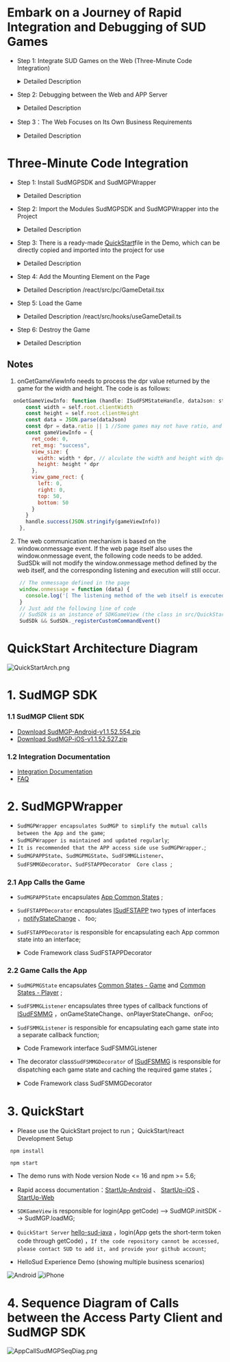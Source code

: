 # Embark on a Journey of Rapid Integration and Debugging of SUD Games

- Step 1: Integrate SUD Games on the Web (Three-Minute Code Integration)
  <details>
  <summary>Detailed Description</summary>
  
      1.appId、appKey and isTestEnv=true，please use those of the QuickStart client;
      2.Web bundleId，please use the domain name of web;(the bundleId/applicationId in the access information table);
      3.For the short-term token code, please use the QuickStart backend service (obtained through login/getCode);
      4.Complete the integration and get the game running;
  
      *** SUD platform supports one appId being bound to multiple bundleIds and applicationIds ***
      *** After filling out the access information table, SUD will bind the APP's bundleId and applicationId to the QuickStart appId, only supporting the test environment ***
  QuickStart backend service [hello-sud-java code repository](https://github.com/SudTechnology/hello-sud-java) ，`if the code repository cannot be accessed, please contact SUD to add it, and provide your github account`;
  </details>


- Step 2: Debugging between the Web and APP Server
  <details>
  <summary>Detailed Description</summary>
  
      1.The APP server implements 4 HTTP APIs; (filled in the access information table)
      2.Please use the web appId、appKey、isTestEnv=true、bundleId(iOS)、applicationId(Android)；
      3.The APP server implements the login/getCode interface to obtain the short-term token code；
      4.The Web and APP servers debug 5 HTTP APIs；
      5.Complete the HTTP API debugging；
  </details>


- Step 3：The Web Focuses on Its Own Business Requirements
  <details>
  <summary>Detailed Description</summary>

      1.Refer to the SudMGP documentation, SudMGPWrapper, QuickStart, and HelloSud experience demos (showing multiple scenarios, custom scenarios)；
      2.Focus on APP UI interaction, whether functions are supported, and how to implement them.
      For example：
      Adjust the size and position of the game view；
      Adjust the interaction process between the Web and the game, whether UI elements can be hidden, whether buttons can be hidden and implemented by the APP, and   whether click events support interception callbacks;
      
      3.Focus on the Web business logic process and implementation.
      For example：
      How to pass through numerical type parameters and Key type parameters when a game starts；（settlement）
  ![Android](doc/hello_sudplus_android.png)
  ![iPhone](doc/hello_sudplus_iphone.png)
  [Web Demo](https://hello-sud.sud.tech/)

  </details>

# Three-Minute Code Integration

- Step 1: Install SudMGPSDK and SudMGPWrapper
  <details>
  <summary>Detailed Description</summary>
  
  1. Execute the command 
    ```javascript
      npm install sudmgp-sdk-js sudmgp-sdk-js-wrapper
    ```
  </details>

- Step 2: Import the Modules SudMGPSDK and SudMGPWrapper into the Project
  <details>
  <summary>Detailed Description</summary>
  

  ``` javascript
    import { GameConfigModel, SudFSMMGDecorator, SudFSTAPPDecorator, SudFSMMGListener } from 'sudmgp-sdk-js-wrapper'
    //  SudMGPWrapper can be imported separately or on-demand
    // import { SudMGPWrapper } from 'sudmgp-sdk-js-wrapper'  Full import of SudMGPWrapper

    import { SudMGP } from 'sudmgp-sdk-js'

  ```
  </details>


- Step 3: There is a ready-made [QuickStart](https://github.com/SudTechnology/hello-sud-plus-h5/blob/master/QuickStart/react/src/QuickStart/index.ts)file in the Demo, which can be directly copied and imported into the project for use
  <details>
  <summary>Detailed Description</summary>

      1.Modify the appId and appKey in the QuickStart file.
      2.The web needs to implement the login (backend service login/getCode) request interface method in the getCode of the QuickStart file by itself.
  ```javascript
    /** The UserId used. Here it is randomly generated for demonstration, and developers should modify it to the unique userId used in the business.  */
    public userId = Math.floor((Math.random() + 1) * 10000).toString()
    /** The appId applied for on the Sud platform */
    public SudMGP_APP_ID = "1461564080052506636"
    /** The appKey applied for on the Sud platform */
    public SudMGP_APP_KEY = "03pNxK2lEXsKiiwrBQ9GbH541Fk2Sfnc"

    /** true means the loading game is in the test environment, false means it is in the production environment */
    public GAME_IS_TEST_ENV = false
  ```
      3.The APP client should use the QuickStart backend service login/getCode；
        *** To achieve the APP to quickly load and run the game, use the QuickStart service ***
        *** SUD platform supports one appId being bound to multiple bundleIds and applicationIds ***
        *** After filling out the access information table, SUD will bind the APP's bundleId and applicationId to the QuickStart appId, only supporting the test environment ***
  </details>


- Step 4: Add the Mounting Element on the Page
    <details>
    <summary>Detailed Description /react/src/pc/GameDetail.tsx</summary>

    ```html
      <div>
        <!-- The game mounting container, the width and height styles need to be customized -->
        <div id='game'></div>
      </div>
    ```
    </details>


- Step 5: Load the Game
    <details>
    <summary>Detailed Description /react/src/hooks/useGameDetail.ts</summary>

    ``` javascript
      import { SDKGameView } from "QuickStart"
      const root = document.getElementById('game') // Get the mounting container element
      const gameRoomId = 'xxxx' // The roomId of the business itself
      const gameId = 'xxxxx' // Access game id
      const userId = Math.floor((Math.random() + 1) * 10000).toString() //  The userId of the business itself
      if (root) {
        //Initialization
        const nsdk = new SDKGameView({ root, gameRoomId, gameId, userId })

        nsdk.setSudFSMMGListener({
          onGameStarted() {
            console.log('========onGameStarted event=====')
          }
        })
        // Call login to get code
        nsdk.login(userId)
      }    
    ```
    </details>


- Step 6: Destroy the Game
    <details>
    <summary>Detailed Description</summary>

    ``` javascript
      root.innerHTML = '' // Clear the internal elements of the mounting container
      // Execute the destroy method of the sdk
      nsdk.onDestroy()
    ```
    </details>

## Notes
   1. onGetGameViewInfo needs to process the dpr value returned by the game for the width and height. The code is as follows:
  ``` javascript
    onGetGameViewInfo: function (handle: ISudFSMStateHandle, dataJson: string): void {
        const width = self.root.clientWidth
        const height = self.root.clientHeight
        const data = JSON.parse(dataJson)
        const dpr = data.ratio || 1 //Some games may not have ratio, and the default value needs to be set to 1
        const gameViewInfo = {
          ret_code: 0,
          ret_msg: "success",
          view_size: {
            width: width * dpr, // alculate the width and height with dpr
            height: height * dpr
          },
          view_game_rect: {
            left: 0,
            right: 0,
            top: 50,
            bottom: 50
          }
        }
        handle.success(JSON.stringify(gameViewInfo))
      },

  ```

  2. The web communication mechanism is based on the window.onmessage event. If the web page itself also uses the window.onmessage event, the following code needs to be added. SudSDk will not modify the window.onmessage method defined by the web itself, and the corresponding listening and execution will still occur.
  ```javascript
      // The onmessage defined in the page
      window.onmessage = function (data) {
        console.log('[ The listening method of the web itself is executed  ] >', data)
      }
      // Just add the following line of code
      // SudSDk is an instance of SDKGameView (the class in src/QuickStart)
      SudSDk && SudSDk._registerCustomCommandEvent()

  ```



# QuickStart Architecture Diagram

![QuickStartArch.png](doc/QuickStartArch.png)

# 1. SudMGP SDK

### 1.1 SudMGP Client SDK

- [Download SudMGP-Android-v1.1.52.554.zip](https://github.com/SudTechnology/sud-mgp-android/releases)
- [Download SudMGP-iOS-v1.1.52.527.zip](https://github.com/SudTechnology/sud-mgp-ios/releases)

### 1.2 Integration Documentation

- [Integration Documentation](https://docs.sud.tech/zh-CN/app/Client/API/)
- [FAQ](https://docs.sud.tech/zh-CN/app/Client/FAQ/)

# 2. SudMGPWrapper

- `SudMGPWrapper encapsulates SudMGP to simplify the mutual calls between the App and the game`;
- `SudMGPWrapper is maintained and updated regularly`;
- `It is recommended that the APP access side use SudMGPWrapper.`;
- `SudMGPAPPState`、`SudMGPMGState`、`SudFSMMGListener`、`SudFSMMGDecorator`、`SudFSTAPPDecorator  Core class
`;

### 2.1 App Calls the Game

- `SudMGPAPPState` encapsulates [App Common States](https://docs.sud.tech/zh-CN/app/Client/APPFST/CommonState.html) ;
- `SudFSTAPPDecorator` encapsulates [ISudFSTAPP](https://docs.sud.tech/zh-CN/app/Client/API/ISudFSTAPP.html)
  two types of interfaces ，[notifyStateChange](https://docs.sud.tech/zh-CN/app/Client/APPFST/CommonState.html) 、 foo;
- `SudFSTAPPDecorator` is responsible for encapsulating each App common state into an interface;
    <details>
    <summary>Code Framework class SudFSTAPPDecorator</summary>

    ``` javascript
    class SudFSTAPPDecorator {
        // iSudFSTAPP = SudMGP.loadMG(AppAudioRoomActivity, userId, roomId, code, gameId, language, sudFSMMGDecorator);
        public setISudFSTAPP(ISudFSTAPP iSudFSTAPP);
        // 1. Join the state
        public notifyAPPCommonSelfIn(isIn: boolean, seatIndex: number, isSeatRandom: boolean, teamId: number) {

        ...
    
        // 16. Set the AI players in the game (added on 2022-05-11)
        public notifyAPPCommonGameAddAIPlayers(aiPlayers: AIPlayers[], isReady: number)
        public destroyMG();
        public updateCode(code: string, listener: ISudListenerNotifyStateChange)
        ...
    }
    ```
    </details>

### 2.2 Game Calls the App

- `SudMGPMGState` encapsulates [Common States - Game](https://docs.sud.tech/zh-CN/app/Client/MGFSM/CommonStateGame.html)
  and  [Common States - Player](https://docs.sud.tech/zh-CN/app/Client/MGFSM/CommonStatePlayer.html) ;
- `SudFSMMGListener` encapsulates three types of callback functions of [ISudFSMMG](https://docs.sud.tech/zh-CN/app/Client/API/ISudFSMMG.html) ，onGameStateChange、onPlayerStateChange、onFoo;
- `SudFSMMGListener` is responsible for encapsulating each game state into a separate callback function;
    <details>
    <summary>Code Framework interface SudFSMMGListener</summary>

    ``` javascript
    interface SudFSMMGListener {
        onGameLog(str: string): void
        onGameStarted();
        onGameDestroyed();
        onExpireCode(handle: ISudFSMStateHandle, dataJson: string): void
        onGetGameViewInfo(handle: ISudFSMStateHandle, dataJson: string): void
        onGetGameCfg(handle: ISudFSMStateHandle, dataJson: string): void
    
        // Common States - Game
        // void onGameStateChange(ISudFSMStateHandle handle, String state, String dataJson);
        // Document: https://docs.sud.tech/zh-CN/app/Client/MGFSM/CommonStateGame.html
        // 1.Public message in the game lobby
       onGameMGCommonPublicMessage?(handle: ISudFSMStateHandle, model: IMGCommonPublicMessage) 

        ...
    
        // 21. The game notifies the app layer whether adding a companion robot is successful（Add on 2022-05-17）
        onGameMGCommonGameAddAIPlayers?(handle: ISudFSMStateHandle, model: IMGCommonGameAddAIPlayers)

        
        // Common States - Player
        // void onPlayerStateChange(ISudFSMStateHandle handle, String userId, String state, String dataJson);
        // Documentation: https://docs.sud.tech/zh-CN/app/Client/MGFSM/CommonStatePlayer.html
        // 1.Join the state
        onPlayerMGCommonPlayerIn?(handle: ISudFSMStateHandle, userId: string, model: IMGCommonPlayerIn)
        ...
    
        // 11. The game notifies the app layer of the remaining time of the current game（Added on 2022-05-23, currently effective for UMO）
        onPlayerMGCommonGameCountdownTime?(handle: ISudFSMStateHandle, userId: string, model: IMG
    ```
    </details>
- The decorator class`SudFSMMGDecorator` of  [ISudFSMMG](https://docs.sud.tech/zh-CN/app/Client/API/ISudFSMMG.html) is responsible for dispatching each game state and caching the required game states；
    <details>
    <summary>Code Framework class SudFSMMGDecorator</summary>

    ``` javascript
    class SudFSMMGDecorator implements ISudFSMMG {
        // Set the callback
        public setSudFSMMGListener(listener: Partial<SudFSMMGListener>)
        // Game log
        onGameLog(str: string): void
        // Game loading progress
        public onGameLoadingProgress(stage: number, retCode: number, progress: number)
        //The game has started, and the long connection of the game is completed
        public onGameStarted();CommonGameCountdownTime)
    
        // Game personalized states: Draw Guess
        // Documentation：https://docs.sud.tech/zh-CN/app/Client/MGFSM/DrawGuess.html
        // 1. Selecting words state
        onPlayerMGDGSelecting?(handle: ISudFSMStateHandle, userId: string, model: IMGDGSelecting)
        ...
    }
        // Game destruction
        public onGameDestroyed();
        // Code expiration, must be implemented; the APP access side must call handle.success to release the asynchronous callback object
        public onExpireCode(handle: ISudFSMStateHandle, dataJson: string): void
        // Get game View information, must be implemented; the APP access side must call handle.success to release the asynchronous callback object
        // GameViewInfoModel文档: https://docs.sud.tech/zh-CN/app/Client/API/ISudFSMMG/onGetGameViewInfo.html
        public onGetGameViewInfo(handle: ISudFSMStateHandle, dataJson: string)
        // Get game Config, must be implemented; the APP access side must call handle.success to release the asynchronous callback object
        // GameConfigModel文档: https://docs.sud.tech/zh-CN/app/Client/API/ISudFSMMG/onGetGameCfg.html
        public  onGetGameCfg(handle: ISudFSMStateHandle, dataJson: string): void
        // Game state change; the APP access side must call handle.success to release the asynchronous callback object
        public onGameStateChange(handle: ISudFSMStateHandle, state: string, dataJson: string)
        // Game player state change, the APP access side must call handle.success to release the asynchronous callback object
        public onPlayerStateChange(handle: ISudFSMStateHandle, userId: string, state: string, dataJson: string)
  
        ...
    }
    ```
    </details>

# 3. QuickStart

- Please use the QuickStart project to run；
 QuickStart/react Development Setup
 ```
  npm install

  npm start
 ```

- The demo runs with Node version Node <= 16 and npm >= 5.6;
- Rapid access documentation：[StartUp-Android](https://docs.sud.tech/zh-CN/app/Client/StartUp-Android.html)
  、 [StartUp-iOS](https://docs.sud.tech/zh-CN/app/Client/StartUp-iOS.html) 、[StartUp-Web](https://docs.sud.tech/zh-CN/app/Client/StartUp-Web.html)
- `SDKGameView` is responsible for login(App getCode) --> SudMGP.initSDK --> SudMGP.loadMG;
- `QuickStart Server` [hello-sud-java](https://github.com/SudTechnology/hello-sud-java) ，login(App gets the short-term token code through getCode) ，`If the code repository cannot be accessed, please contact SUD to add it, and provide your github account`;


- HelloSud Experience Demo (showing multiple business scenarios)

![Android](doc/hello_sudplus_android.png)
![iPhone](doc/hello_sudplus_iphone.png)

# 4.  Sequence Diagram of Calls between the Access Party Client and SudMGP SDK

![AppCallSudMGPSeqDiag.png](doc/AppCallSudMGPSeqDiag.png)

